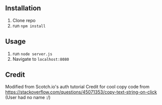 ## Installation

1. Clone repo
2. run `npm install`

## Usage

1. run `node server.js`
2. Navigate to `localhost:8080`

## Credit

Modified from Scotch.io's auth tutorial
Credit for cool copy code from https://stackoverflow.com/questions/45071353/copy-text-string-on-click 
(User had no name :/)
